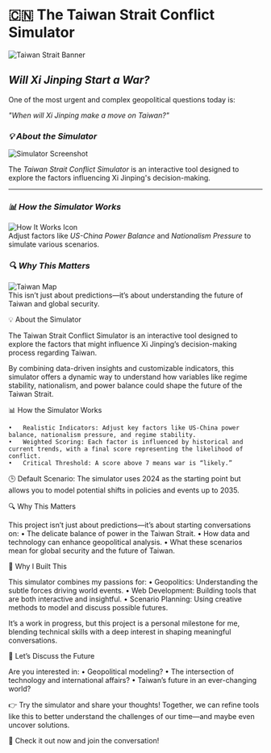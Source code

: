 # 🇨🇳 The Taiwan Strait Conflict Simulator  

![Taiwan Strait Banner](https://imgur.com/gallery/will-xi-jinping-take-military-action-against-taiwan-NfHuw3t "Explore the Simulator")

## *Will Xi Jinping Start a War?*  
One of the most urgent and complex geopolitical questions today is:  

*"When will Xi Jinping make a move on Taiwan?"*  

### *💡 About the Simulator*  
![Simulator Screenshot](./images/simulator-screenshot.png "Interactive Simulation Tool")  

The *Taiwan Strait Conflict Simulator* is an interactive tool designed to explore the factors influencing Xi Jinping's decision-making.  

---

### *📊 How the Simulator Works*  
![How It Works Icon](./images/how-it-works.png)  
Adjust factors like *US-China Power Balance* and *Nationalism Pressure* to simulate various scenarios.  

### *🔍 Why This Matters*  
![Taiwan Map](./images/taiwan-map.png)  
This isn’t just about predictions—it’s about understanding the future of Taiwan and global security.

💡 About the Simulator

The Taiwan Strait Conflict Simulator is an interactive tool designed to explore the factors that might influence Xi Jinping’s decision-making process regarding Taiwan.

By combining data-driven insights and customizable indicators, this simulator offers a dynamic way to understand how variables like regime stability, nationalism, and power balance could shape the future of the Taiwan Strait.

📊 How the Simulator Works

	•	Realistic Indicators: Adjust key factors like US-China power balance, nationalism pressure, and regime stability.
	•	Weighted Scoring: Each factor is influenced by historical and current trends, with a final score representing the likelihood of conflict.
	•	Critical Threshold: A score above 7 means war is “likely.”

🕒 Default Scenario:
The simulator uses 2024 as the starting point but allows you to model potential shifts in policies and events up to 2035.

🔍 Why This Matters

This project isn’t just about predictions—it’s about starting conversations on:
	•	The delicate balance of power in the Taiwan Strait.
	•	How data and technology can enhance geopolitical analysis.
	•	What these scenarios mean for global security and the future of Taiwan.

🎯 Why I Built This

This simulator combines my passions for:
	•	Geopolitics: Understanding the subtle forces driving world events.
	•	Web Development: Building tools that are both interactive and insightful.
	•	Scenario Planning: Using creative methods to model and discuss possible futures.

It’s a work in progress, but this project is a personal milestone for me, blending technical skills with a deep interest in shaping meaningful conversations.

💬 Let’s Discuss the Future

Are you interested in:
	•	Geopolitical modeling?
	•	The intersection of technology and international affairs?
	•	Taiwan’s future in an ever-changing world?

👉 Try the simulator and share your thoughts!
Together, we can refine tools like this to better understand the challenges of our time—and maybe even uncover solutions.

🌟 Check it out now and join the conversation!
